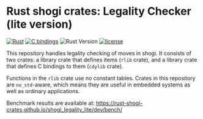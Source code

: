 # Rust shogi crates: Legality Checker (lite version)
[![Rust](https://github.com/rust-shogi-crates/shogi_legality_lite/actions/workflows/rust.yml/badge.svg?branch=main)](https://github.com/rust-shogi-crates/shogi_legality_lite/actions/workflows/rust.yml?query=branch%3Amain)
[![C bindings](https://github.com/rust-shogi-crates/shogi_legality_lite/actions/workflows/c-bindings.yml/badge.svg?branch=main)](https://github.com/rust-shogi-crates/shogi_legality_lite/actions/workflows/c-bindings.yml?query=branch%3Amain)
![Rust Version](https://img.shields.io/badge/rustc-1.60+-blue.svg)
[![license](https://img.shields.io/badge/license-MIT-blue.svg)](https://opensource.org/licenses/mit-license.php)

This repository handles legality checking of moves in shogi. It consists of two crates: a library crate that defines items (`rlib` crate), and a library crate that defines C bindings to them (`cdylib` crate).

Functions in the `rlib` crate use no constant tables. Crates in this repository are `no_std`-aware, which means they are useful in embedded systems as well as ordinary applications.

Benchmark results are available at: <https://rust-shogi-crates.github.io/shogi_legality_lite/dev/bench/>
